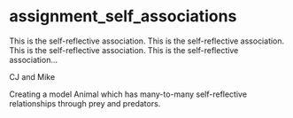 assignment_self_associations
============================

This is the self-reflective association. This is the self-reflective association. This is the self-reflective association. This is the self-reflective association...

CJ and Mike

Creating a model Animal which has many-to-many self-reflective relationships through prey and predators. 